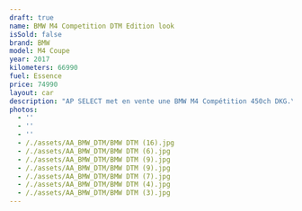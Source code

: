 ```yaml
---
draft: true
name: BMW M4 Competition DTM Edition look
isSold: false
brand: BMW
model: M4 Coupe
year: 2017
kilometers: 66990
fuel: Essence
price: 74990
layout: car
description: "AP SELECT met en vente une BMW M4 Compétition 450ch DKG.\nModèle du 07/2017 avec 66990km.\n\nCouleur alpinweiss, intérieur Cuir entendu Merino Schwarz / Surpiqûres Blanc.\n\nCarte grise française sans malus \U0001F1EB\U0001F1F7\n\nLe véhicule est en parfait état avec historique limpide.\n\nRemplacement du freinage avant et 4 pneus neuf montés pour la vente.\n\nÉquipements ///M Performance installés en seconde monte :\n- Échappement MPerf\n- Volant Led carbon Alcantara MPerf\n- Kit deco DTM edition\n- Lame avant carbon MPerf\n- Splitter avant carbon MPerf\n- Aileron carbon MPerf\n- Pack intérieur carbon MPerf\n\nÉquipements et options :\n- Pack compétition\n- Boîte DKG7\n- Jantes 20\" Style 666M\n- Châssis M Adaptatif\n- Radars de stationnement avant/arrière\n- Caméra\n- Alarme antivol\n- Système Hi-fi Harman Kardon\n- Toit Carbone\n- Retroviseurs rabattables electriquement et anti-éblouissement\n- Sièges électriques et chauffants\n- Feux de route anti-éblouissement\n- Pack advanced Full LED\n- Detecteur de pluie et allumage automatique des projecteurs\n- Climatisation 3 zones\n- Regulateur de vitesse\n- Navigation multimedia Professional\n- Affichage Tête Haute HUD couleur\n- Indicateur de limitation de vitesse\n- Vitrage calorifuge\n- Shadow line brillant\n- Kit éclairage\n- Ciel de pavillon Anthracite\n\nDisponible et visible sur RDV pour acheteur sérieux.\n\nPossibilité d’un garantie 3 mois avec 6 ou 12 mois en supplément.\n\nRéalisation des démarches d'immatriculation.\n\nAP SELECT c'est des solutions de courtage et conciergerie sur mesure pour profiter librement de sa passion et de son patrimoine.\n\nPrenez le volant, AP SELECT s'occupe du reste."
photos:
  - ''
  - ''
  - ''
  - /./assets/AA_BMW_DTM/BMW DTM (16).jpg
  - /./assets/AA_BMW_DTM/BMW DTM (6).jpg
  - /./assets/AA_BMW_DTM/BMW DTM (9).jpg
  - /./assets/AA_BMW_DTM/BMW DTM (9).jpg
  - /./assets/AA_BMW_DTM/BMW DTM (7).jpg
  - /./assets/AA_BMW_DTM/BMW DTM (4).jpg
  - /./assets/AA_BMW_DTM/BMW DTM (3).jpg
---
```




